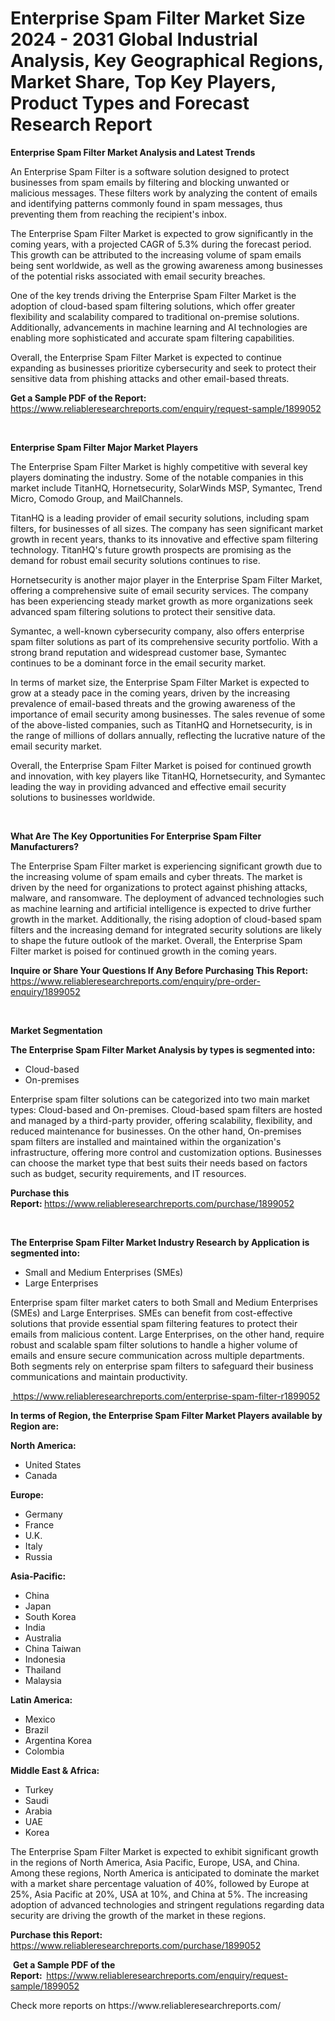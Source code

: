 <p><h1>Enterprise Spam Filter Market Size 2024 - 2031 Global Industrial Analysis, Key Geographical Regions, Market Share, Top Key Players, Product Types and Forecast Research Report</h1></p><p><strong>Enterprise Spam Filter Market Analysis and Latest Trends</strong></p>
<p><p>An Enterprise Spam Filter is a software solution designed to protect businesses from spam emails by filtering and blocking unwanted or malicious messages. These filters work by analyzing the content of emails and identifying patterns commonly found in spam messages, thus preventing them from reaching the recipient's inbox.</p><p>The Enterprise Spam Filter Market is expected to grow significantly in the coming years, with a projected CAGR of 5.3% during the forecast period. This growth can be attributed to the increasing volume of spam emails being sent worldwide, as well as the growing awareness among businesses of the potential risks associated with email security breaches.</p><p>One of the key trends driving the Enterprise Spam Filter Market is the adoption of cloud-based spam filtering solutions, which offer greater flexibility and scalability compared to traditional on-premise solutions. Additionally, advancements in machine learning and AI technologies are enabling more sophisticated and accurate spam filtering capabilities.</p><p>Overall, the Enterprise Spam Filter Market is expected to continue expanding as businesses prioritize cybersecurity and seek to protect their sensitive data from phishing attacks and other email-based threats.</p></p>
<p><strong>Get a Sample PDF of the Report:&nbsp;</strong> <a href="https://www.reliableresearchreports.com/enquiry/request-sample/1899052">https://www.reliableresearchreports.com/enquiry/request-sample/1899052</a></p>
<p>&nbsp;</p>
<p><strong>Enterprise Spam Filter Major Market Players</strong></p>
<p><p>The Enterprise Spam Filter Market is highly competitive with several key players dominating the industry. Some of the notable companies in this market include TitanHQ, Hornetsecurity, SolarWinds MSP, Symantec, Trend Micro, Comodo Group, and MailChannels.</p><p>TitanHQ is a leading provider of email security solutions, including spam filters, for businesses of all sizes. The company has seen significant market growth in recent years, thanks to its innovative and effective spam filtering technology. TitanHQ's future growth prospects are promising as the demand for robust email security solutions continues to rise.</p><p>Hornetsecurity is another major player in the Enterprise Spam Filter Market, offering a comprehensive suite of email security services. The company has been experiencing steady market growth as more organizations seek advanced spam filtering solutions to protect their sensitive data.</p><p>Symantec, a well-known cybersecurity company, also offers enterprise spam filter solutions as part of its comprehensive security portfolio. With a strong brand reputation and widespread customer base, Symantec continues to be a dominant force in the email security market.</p><p>In terms of market size, the Enterprise Spam Filter Market is expected to grow at a steady pace in the coming years, driven by the increasing prevalence of email-based threats and the growing awareness of the importance of email security among businesses. The sales revenue of some of the above-listed companies, such as TitanHQ and Hornetsecurity, is in the range of millions of dollars annually, reflecting the lucrative nature of the email security market.</p><p>Overall, the Enterprise Spam Filter Market is poised for continued growth and innovation, with key players like TitanHQ, Hornetsecurity, and Symantec leading the way in providing advanced and effective email security solutions to businesses worldwide.</p></p>
<p>&nbsp;</p>
<p><strong>What Are The Key Opportunities For Enterprise Spam Filter Manufacturers?</strong></p>
<p><p>The Enterprise Spam Filter market is experiencing significant growth due to the increasing volume of spam emails and cyber threats. The market is driven by the need for organizations to protect against phishing attacks, malware, and ransomware. The deployment of advanced technologies such as machine learning and artificial intelligence is expected to drive further growth in the market. Additionally, the rising adoption of cloud-based spam filters and the increasing demand for integrated security solutions are likely to shape the future outlook of the market. Overall, the Enterprise Spam Filter market is poised for continued growth in the coming years.</p></p>
<p><strong>Inquire or Share Your Questions If Any Before Purchasing This Report:</strong> <a href="https://www.reliableresearchreports.com/enquiry/pre-order-enquiry/1899052">https://www.reliableresearchreports.com/enquiry/pre-order-enquiry/1899052</a></p>
<p>&nbsp;</p>
<p><strong>Market Segmentation</strong></p>
<p><strong>The Enterprise Spam Filter Market Analysis by types is segmented into:</strong></p>
<p><ul><li>Cloud-based</li><li>On-premises</li></ul></p>
<p><p>Enterprise spam filter solutions can be categorized into two main market types: Cloud-based and On-premises. Cloud-based spam filters are hosted and managed by a third-party provider, offering scalability, flexibility, and reduced maintenance for businesses. On the other hand, On-premises spam filters are installed and maintained within the organization's infrastructure, offering more control and customization options. Businesses can choose the market type that best suits their needs based on factors such as budget, security requirements, and IT resources.</p></p>
<p><strong>Purchase this Report:&nbsp;</strong><a href="https://www.reliableresearchreports.com/purchase/1899052">https://www.reliableresearchreports.com/purchase/1899052</a></p>
<p>&nbsp;</p>
<p><strong>The Enterprise Spam Filter Market Industry Research by Application is segmented into:</strong></p>
<p><ul><li>Small and Medium Enterprises (SMEs)</li><li>Large Enterprises</li></ul></p>
<p><p>Enterprise spam filter market caters to both Small and Medium Enterprises (SMEs) and Large Enterprises. SMEs can benefit from cost-effective solutions that provide essential spam filtering features to protect their emails from malicious content. Large Enterprises, on the other hand, require robust and scalable spam filter solutions to handle a higher volume of emails and ensure secure communication across multiple departments. Both segments rely on enterprise spam filters to safeguard their business communications and maintain productivity.</p></p>
<p><a href="https://www.reliableresearchreports.com/enterprise-spam-filter-r1899052">&nbsp;https://www.reliableresearchreports.com/enterprise-spam-filter-r1899052</a></p>
<p><strong>In terms of Region, the Enterprise Spam Filter Market Players available by Region are:</strong></p>
<p>
    <p> <strong> North America: </strong>
        <ul>
            <li>United States</li>
            <li>Canada</li>
        </ul>
        </p> 
    <p> <strong> Europe: </strong>
        <ul>
            <li>Germany</li>
            <li>France</li>
            <li>U.K.</li>
            <li>Italy</li>
            <li>Russia</li>
        </ul>
        </p> 
    <p> <strong> Asia-Pacific: </strong>
        <ul>
            <li>China</li>
            <li>Japan</li>
            <li>South Korea</li>
            <li>India</li>
            <li>Australia</li>
            <li>China Taiwan</li>
            <li>Indonesia</li>
            <li>Thailand</li>
            <li>Malaysia</li>
        </ul>
        </p> 
    <p> <strong> Latin America: </strong>
        <ul>
            <li>Mexico</li>
            <li>Brazil</li>
            <li>Argentina Korea</li>
            <li>Colombia</li>
        </ul>
        </p> 
    <p> <strong> Middle East & Africa: </strong>
        <ul>
            <li>Turkey</li>
            <li>Saudi</li>
            <li>Arabia</li>
            <li>UAE</li>
            <li>Korea</li>
        </ul>
    </p>
    </p>
<p><p>The Enterprise Spam Filter Market is expected to exhibit significant growth in the regions of North America, Asia Pacific, Europe, USA, and China. Among these regions, North America is anticipated to dominate the market with a market share percentage valuation of 40%, followed by Europe at 25%, Asia Pacific at 20%, USA at 10%, and China at 5%. The increasing adoption of advanced technologies and stringent regulations regarding data security are driving the growth of the market in these regions.</p></p>
<p><strong>Purchase this Report: </strong><a href="https://www.reliableresearchreports.com/purchase/1899052">https://www.reliableresearchreports.com/purchase/1899052</a></p>
<p>&nbsp;<strong>Get a Sample PDF of the Report:&nbsp;&nbsp;</strong><a href="https://www.reliableresearchreports.com/enquiry/request-sample/1899052">https://www.reliableresearchreports.com/enquiry/request-sample/1899052</a></p>
<p><strong></strong></p>
<p>Check more reports on https://www.reliableresearchreports.com/</p>